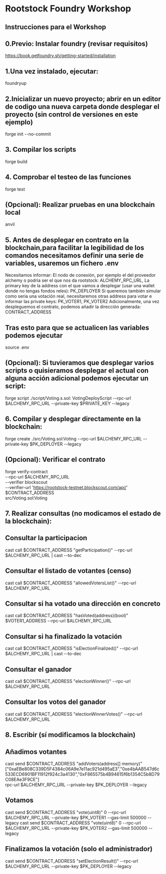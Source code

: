 # Rootstock Foundry Workshop

## Instrucciones para el Workshop

## 0.Previo: Instalar foundry (revisar requisitos)

https://book.getfoundry.sh/getting-started/installation

## 1.Una vez instalado, ejecutar:
foundryup

## 2.Inicializar un nuevo proyecto; abrir en un editor de codigo una nueva carpeta donde desplegar el proyecto (sin control de versiones en este ejemplo)
forge init --no-commit

## 3. Compilar los scripts
forge build

## 4. Comprobar el testeo de las funciones
forge test

## (Opcional): Realizar pruebas en una blockchain local
anvil

## 5. Antes de desplegar en contrato en la blockchain,para facilitar la legibilidad de los comandos necesitamos definir una serie de variables, usaremos un fichero .env
Necesitamos informar:
	El nodo de conexión, por ejemplo el del proveedor alchemy o podria ser el que nos da rootstock:  ALCHEMY_RPC_URL, 
	La primary key de la address con el que vamos a desplegar (usar una wallet donde no tengas fondos reles): PK_DEPLOYER
	Si queremos también simular como seria una votación real, necesitaremos otras address para votar e informar las private keys: PK_VOTER1, PK_VOTER2
	Adicionalmente, una vez despleguemos el contrato, podemos añadir la dirección generada: CONTRACT_ADDRESS

## Tras esto para que se actualicen las variables podemos ejecutar 
source .env

## (Opcional): Si tuvieramos que desplegar varios scripts o quisieramos desplegar el actual con alguna acción adicional podemos ejecutar un script:
forge script ./script/Voting.s.sol: VotingDeployScript --rpc-url $ALCHEMY_RPC_URL --private-key $PRIVATE_KEY --legacy

## 6. Compilar y desplegar directamente en la blockchain:
forge create ./src/Voting.sol:Voting --rpc-url $ALCHEMY_RPC_URL --private-key $PK_DEPLOYER --legacy 

## (Opcional): Verificar el contrato

forge verify-contract \
  --rpc-url $ALCHEMY_RPC_URL \
  --verifier blockscout \
  --verifier-url 'https://rootstock-testnet.blockscout.com/api/' \
  $CONTRACT_ADDRESS \
  src/Voting.sol:Voting

## 7. Realizar consultas (no modicamos el estado de la blockchain):
## Consultar la participacion
cast call $CONTRACT_ADDRESS "getParticipation()" --rpc-url $ALCHEMY_RPC_URL | cast --to-dec
## Consultar el listado de votantes (censo)
cast call $CONTRACT_ADDRESS "allowedVotersList()" --rpc-url $ALCHEMY_RPC_URL
## Consultar si ha votado una dirección en concreto
cast call $CONTRACT_ADDRESS "hasVoted(address)(bool)" $VOTER1_ADDRESS --rpc-url $ALCHEMY_RPC_URL
## Consultar si ha finalizado la votación
cast call $CONTRACT_ADDRESS "isElectionFinalized()" --rpc-url $ALCHEMY_RPC_URL | cast --to-dec
## Consultar el ganador
cast call $CONTRACT_ADDRESS "electionWinner()" --rpc-url $ALCHEMY_RPC_URL
## Consultar los votos del ganador
cast call $CONTRACT_ADDRESS "electionWinnerVotes()" --rpc-url $ALCHEMY_RPC_URL


## 8. Escribir (sí modificamos la blockchain)
## Añadimos votantes
cast send $CONTRACT_ADDRESS "addVoters(address[] memory)" ["0xaEBe808C339D5F4384c06A9e7e11ac921d495aE3","0xe4bAAB547d6c533ECD6901BF11912f924c3a4130","0xF865575b4B94615f6b1354C5b8D79C08EAe3F9CE"] \
rpc-url $ALCHEMY_RPC_URL --private-key $PK_DEPLOYER --legacy

## Votamos
cast send $CONTRACT_ADDRESS "vote(uint8)" 0 --rpc-url $ALCHEMY_RPC_URL --private-key $PK_VOTER1 --gas-limit 500000 --legacy
cast send $CONTRACT_ADDRESS "vote(uint8)" 0 --rpc-url $ALCHEMY_RPC_URL --private-key $PK_VOTER2 --gas-limit 500000 --legacy

## Finalizamos la votación (solo el administrador)
cast send $CONTRACT_ADDRESS "setElectionResult()" --rpc-url $ALCHEMY_RPC_URL --private-key $PK_DEPLOYER --legacy